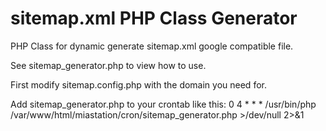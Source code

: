 # sitemap.xml PHP Class Generator

PHP Class for dynamic generate sitemap.xml google compatible file.

See sitemap_generator.php to view how to use.

First modify sitemap.config.php with the domain you need for.

Add sitemap_generator.php to your crontab like this:
0 4 * * * /usr/bin/php /var/www/html/miastation/cron/sitemap_generator.php >/dev/null 2>&1
